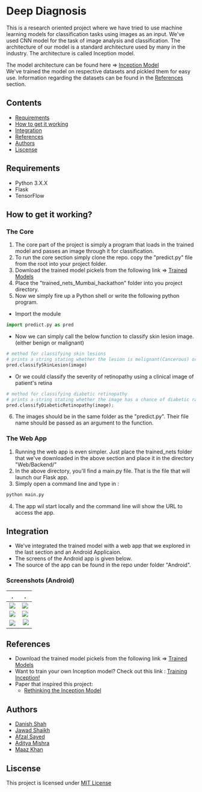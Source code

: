 # Deep Diagnosis
This is a research oriented project where we have tried to use machine learning models for classification tasks using images as an input. We've used CNN model for the task of image analysis and classification. The architecture of our model is a standard architecture used by many in the industry. The architecture is called Inception model.

The model architecture can be found here => <a href="http://www.cv-foundation.org/openaccess/content_cvpr_2015/papers/Szegedy_Going_Deeper_With_2015_CVPR_paper.pdf">Inception Model</a><br>
We've trained the model on respective datasets and pickled them for easy use.
Information regarding the datasets can be found in the [References](#references) section.


## Contents
* [Requirements](#requirements)
* [How to get it working](#how-to-get-it-working?)
* [Integration](#integration)
* [References](#references)
* [Authors](#authors)
* [Liscense](#liscense)

## Requirements
* Python 3.X.X
* Flask
* TensorFlow

## How to get it working?

### The Core
1. The core part of the project is simply a program that loads in the trained model and passes an image through it for classification.<br>
2. To run the core section simply clone the repo. copy the "predict.py" file from the root into your project folder.<br>
3. Download the trained model pickels from the following link => <a href="https://drive.google.com/drive/folders/0B0eNSOFz7zL7Q2JqN0E5R2NZNXM?usp=sharing">Trained Models</a>
4. Place the "trained_nets_Mumbai_hackathon" folder into you project directory.
5. Now we simply fire up a Python shell or write the following python program.
* Import the module
``` python
import predict.py as pred
```
* Now we can simply call the below function to classify skin lesion image. (either benign or malignant)
``` python
# method for classifying skin lesions
# prints a string stating whether the lesion is melignant(Cancerous) or benign(non-cancerous) with a percent confidence
pred.classifySkinLesion(image)
```
* Or we could classify the severity of retinopathy using a clinical image of patient's retina
``` python
# method for classifying diabetic retinopathy
# prints a string stating whether the image has a chance of diabetic ratinopathy (Normal, Moderate, Severe) with a percent confidence.
pred.classifyDiabeticRetinopathy(image);
```
6. The images should be in the same folder as the "predict.py". Their file name should be passed as an argument to the function.

### The Web App
1. Running the web app is even simpler. Just place the trained_nets folder that we've downloaded in the above section and place it in the directory "Web/Backend/"
2. In the above directory, you'll find a main.py file. That is the file that will launch our Flask app.
3. Simply open a command line and type in :
``` python
python main.py
```
4. The app wil start locally and the command line will show the URL to access the app.

## Integration
* We've integrated the trained model with a web app that we explored in the last section and an Android Applicaion.
* The screens of the Android app is given below.
* The source of the app can be found in the repo under folder "Android". 

### Screenshots (Android)

 .             |   .
:-------------------------:|:-------------------------:
![](https://github.com/DanishShah/DeepDiagnosis/blob/master/Resources/Screenshot_20170327-170331[1].png)  |  ![](https://github.com/DanishShah/DeepDiagnosis/blob/master/Resources/Screenshot_20170327-170326[1].png)
![](https://github.com/DanishShah/DeepDiagnosis/blob/master/Resources/Screenshot_20170327-170321[1].png)  |  ![](https://github.com/DanishShah/DeepDiagnosis/blob/master/Resources/Screenshot_20170327-170306[1].png)
![](https://github.com/DanishShah/DeepDiagnosis/blob/master/Resources/Screenshot_20170327-170313[1].png)  |  ![](https://github.com/DanishShah/DeepDiagnosis/blob/master/Resources/Screenshot_20170327-170618[1].png)




## References
* Download the trained model pickels from the following link => <a href="https://drive.google.com/drive/folders/0B0eNSOFz7zL7Q2JqN0E5R2NZNXM?usp=sharing">Trained Models</a>
* Want to train your own Inception model? Check out this link : <a href="https://github.com/tensorflow/models/tree/master/inception">Training Inception!</a>
* Paper that inspired this project:
  * [Rethinking the Inception Model](https://arxiv.org/pdf/1512.00567.pdf)
  

## Authors
* [Danish Shah](https://github.com/DanishShah)
* [Jawad Shaikh](https://github.com/jawadsh123)
* [Afzal Sayed]()
* [Aditya Mishra]()
* [Maaz Khan]()

## Liscense
This project is licensed under <a href="https://github.com/DanishShah/DeepDiagnosis/blob/master/LICENSE.txt">MIT License</a>


